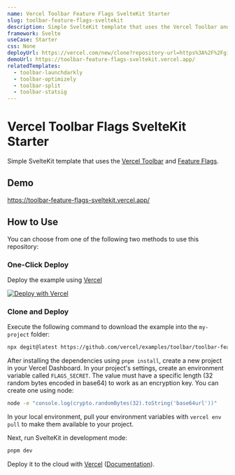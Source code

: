 ```yaml
---
name: Vercel Toolbar Feature Flags SvelteKit Starter
slug: toolbar-feature-flags-sveltekit
description: Simple SvelteKit template that uses the Vercel Toolbar and Feature Flags.
framework: Svelte
useCase: Starter
css: None
deployUrl: https://vercel.com/new/clone?repository-url=https%3A%2F%2Fgithub.com%2Fvercel%2Fexamples%2Ftree%2Fmain%2Fstorage%2Fpostgres-sveltekit&project-name=postgres-sveltekit&repository-name=postgres-sveltekit&demo-title=Vercel%20Postgres%20Starter%sveltekit&demo-description=Simple%20Svelte.js%20template%20that%20uses%20Vercel%20Postgres%20as%20the%20database.&demo-url=https%3A%2F%2Fpostgres-sveltekit.vercel.app%2F&demo-image=https%3A%2F%2Fpostgres-starter.vercel.app%2Fopengraph-image.png&stores=%5B%7B"type"%3A"postgres"%7D%5D
demoUrl: https://toolbar-feature-flags-sveltekit.vercel.app/
relatedTemplates:
  - toolbar-launchdarkly
  - toolbar-optimizely
  - toolbar-split
  - toolbar-statsig
---
```


# Vercel Toolbar Flags SvelteKit Starter

Simple SvelteKit template that uses the [Vercel Toolbar](https://vercel.com/docs/workflow-collaboration/vercel-toolbar) and [Feature Flags](https://vercel.com/docs/workflow-collaboration/feature-flags).

## Demo

https://toolbar-feature-flags-sveltekit.vercel.app/

## How to Use

You can choose from one of the following two methods to use this repository:

### One-Click Deploy

Deploy the example using [Vercel](https://vercel.com?utm_source=github&utm_medium=readme&utm_campaign=vercel-examples)

[![Deploy with Vercel](https://vercel.com/button)](https://vercel.com/new/clone?repository-url=https://github.com/vercel/examples/tree/main/toolbar/toolbar-feature-flags-sveltekit&project-name=toolbar-feature-flags-sveltekit&repository-name=toolbar-feature-flags-sveltekit&env=FLAGS_SECRET)

### Clone and Deploy

Execute the following command to download the example into the `my-project` folder:

```bash
npx degit@latest https://github.com/vercel/examples/toolbar/toolbar-feature-flags-sveltekit my-project
```

After installing the dependencies using `pnpm install`, create a new project in your Vercel Dashboard. In your project's settings, create an environment variable called `FLAGS_SECRET`. The value must have a specific length (32 random bytes encoded in base64) to work as an encryption key. You can create one using node:

```bash
node -e "console.log(crypto.randomBytes(32).toString('base64url'))"
```

In your local environment, pull your environment variables with `vercel env pull` to make them available to your project.

Next, run SvelteKit in development mode:

```bash
pnpm dev
```

Deploy it to the cloud with [Vercel](https://vercel.com/new?utm_source=github&utm_medium=readme&utm_campaign=vercel-examples) ([Documentation](https://vercel.com/docs/frameworks/sveltekit)).
